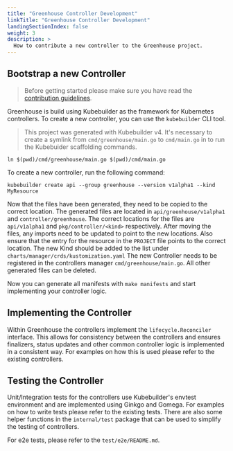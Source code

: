 ```yaml
---
title: "Greenhouse Controller Development"
linkTitle: "Greenhouse Controller Development"
landingSectionIndex: false
weight: 3
description: >
  How to contribute a new controller to the Greenhouse project.
---
```


## Bootstrap a new Controller

> Before getting started please make sure you have read the [contribution guidelines](https://github.com/cloudoperators/greenhouse/blob/main/CONTRIBUTING.md).

Greenhouse is build using Kubebuilder as the framework for Kubernetes controllers. To create a new controller, you can use the `kubebuilder` CLI tool.

> This project was generated with Kubebuilder v4.
> It's necessary to create a symlink from `cmd/greenhouse/main.go` to `cmd/main.go` in to run the Kubebuider scaffolding commands.

```shell
ln $(pwd)/cmd/greenhouse/main.go $(pwd)/cmd/main.go
```

To create a new controller, run the following command:

```shell
kubebuilder create api --group greenhouse --version v1alpha1 --kind MyResource
```

Now that the files have been generated, they need to be copied to the correct location. The generated files are located in `api/greenhouse/v1alpha1` and `controller/greenhouse`. The correct locations for the files are `api/v1alpha1` and `pkg/controller/<kind>` respectively.
After moving the files, any imports need to be updated to point to the new locations.
Also ensure that the entry for the resource in the `PROJECT` file points to the correct location.
The new Kind should be added to the list under `charts/manager/crds/kustomization.yaml`
The new Controller needs to be registered in the controllers manager `cmd/greenhouse/main.go`.
All other generated files can be deleted.

Now you can generate all manifests with `make manifests` and start implementing your controller logic.

## Implementing the Controller

Within Greenhouse the controllers implement the `lifecycle.Reconciler` interface. This allows for consistency between the controllers and ensures finalizers, status updates and other common controller logic is implemented in a consistent way. For examples on how this is used please refer to the existing controllers.

## Testing the Controller

Unit/Integration tests for the controllers use Kubebuilder's envtest environment and are implemented using Ginkgo and Gomega. For examples on how to write tests please refer to the existing tests. There are also some helper functions in the `internal/test` package that can be used to simplify the testing of controllers.

For e2e tests, please refer to the `test/e2e/README.md`.
